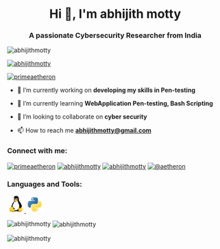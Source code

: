 <h1 align="center">Hi 👋, I'm abhijith motty</h1>
<h3 align="center">A passionate Cybersecurity Researcher from India</h3>

<p align="left"> <img src="https://komarev.com/ghpvc/?username=abhijithmotty&label=Profile%20views&color=0e75b6&style=flat" alt="abhijithmotty" /> </p>

<p align="left"> <a href="https://github.com/ryo-ma/github-profile-trophy"><img src="https://github-profile-trophy.vercel.app/?username=abhijithmotty" alt="abhijithmotty" /></a> </p>

<p align="left"> <a href="https://twitter.com/primeaetheron" target="blank"><img src="https://img.shields.io/twitter/follow/primeaetheron?logo=twitter&style=for-the-badge" alt="primeaetheron" /></a> </p>

- 🔭 I’m currently working on **developing my skills in Pen-testing**

- 🌱 I’m currently learning **WebApplication Pen-testing, Bash Scripting**

- 👯 I’m looking to collaborate on **cyber security**

- 📫 How to reach me **abhijithmotty@gmail.com**

<h3 align="left">Connect with me:</h3>
<p align="left">
<a href="https://twitter.com/primeaetheron" target="blank"><img align="center" src="https://raw.githubusercontent.com/rahuldkjain/github-profile-readme-generator/master/src/images/icons/Social/twitter.svg" alt="primeaetheron" height="30" width="40" /></a>
<a href="https://linkedin.com/in/abhijithmotty" target="blank"><img align="center" src="https://raw.githubusercontent.com/rahuldkjain/github-profile-readme-generator/master/src/images/icons/Social/linked-in-alt.svg" alt="abhijithmotty" height="30" width="40" /></a>
<a href="https://instagram.com/abhijithmotty" target="blank"><img align="center" src="https://raw.githubusercontent.com/rahuldkjain/github-profile-readme-generator/master/src/images/icons/Social/instagram.svg" alt="abhijithmotty" height="30" width="40" /></a>
<a href="https://medium.com/@aetheron" target="blank"><img align="center" src="https://raw.githubusercontent.com/rahuldkjain/github-profile-readme-generator/master/src/images/icons/Social/medium.svg" alt="@aetheron" height="30" width="40" /></a>
</p>

<h3 align="left">Languages and Tools:</h3>
<p align="left"> <a href="https://www.linux.org/" target="_blank" rel="noreferrer"> <img src="https://raw.githubusercontent.com/devicons/devicon/master/icons/linux/linux-original.svg" alt="linux" width="40" height="40"/> </a> <a href="https://www.python.org" target="_blank" rel="noreferrer"> <img src="https://raw.githubusercontent.com/devicons/devicon/master/icons/python/python-original.svg" alt="python" width="40" height="40"/> </a> </p>

<p><img align="left" src="https://github-readme-stats.vercel.app/api/top-langs?username=abhijithmotty&show_icons=true&locale=en&layout=compact" alt="abhijithmotty" /></p>

<p>&nbsp;<img align="center" src="https://github-readme-stats.vercel.app/api?username=abhijithmotty&show_icons=true&locale=en" alt="abhijithmotty" /></p>

<p><img align="center" src="https://github-readme-streak-stats.herokuapp.com/?user=abhijithmotty&" alt="abhijithmotty" /></p>
